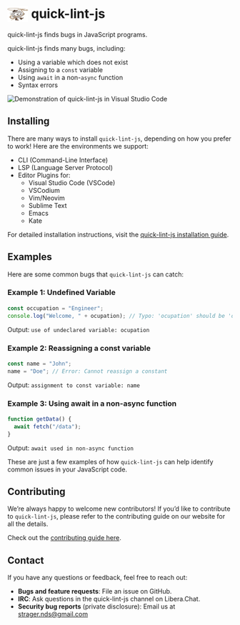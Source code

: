 # <img src="dist/artwork/dusty-right.svg" alt="" title="Dusty, the quick-lint-js mascot" width="46.4" height="36" align="top"> quick-lint-js

quick-lint-js finds bugs in JavaScript programs.

quick-lint-js finds many bugs, including:

* Using a variable which does not exist
* Assigning to a `const` variable
* Using `await` in a non-`async` function
* Syntax errors

![Demonstration of quick-lint-js in Visual Studio Code](plugin/vscode/demo.webp)

## Installing

There are many ways to install `quick-lint-js`, depending on how you prefer to work! Here are the environments we support:

- CLI (Command-Line Interface)
- LSP (Language Server Protocol)
- Editor Plugins for:
  - Visual Studio Code (VSCode)
  - VSCodium
  - Vim/Neovim
  - Sublime Text
  - Emacs
  - Kate

For detailed installation instructions, visit the [quick-lint-js installation guide](https://quick-lint-js.com/install/).

## Examples
Here are some common bugs that `quick-lint-js` can catch:

### Example 1: Undefined Variable
```js
const occupation = "Engineer";
console.log("Welcome, " + ocupation); // Typo: 'ocupation' should be 'occupation'
```
Output: `use of undeclared variable: ocupation`

### Example 2: Reassigning a const variable
```js
const name = "John";
name = "Doe"; // Error: Cannot reassign a constant
```
Output: `assignment to const variable: name`

### Example 3: Using await in a non-async function
```js
function getData() {
  await fetch("/data");
}
```
Output: `await used in non-async function`

These are just a few examples of how `quick-lint-js` can help identify common issues in your JavaScript code.

## Contributing

We’re always happy to welcome new contributors! If you’d like to contribute to `quick-lint-js`, please refer to the contributing guide on our website for all the details.

Check out the [contributing guide here](https://quick-lint-js.com/contribute/).

## Contact
If you have any questions or feedback, feel free to reach out:

- **Bugs and feature requests**: File an issue on GitHub.
- **IRC**: Ask questions in the quick-lint-js channel on Libera.Chat.
- **Security bug reports** (private disclosure): Email us at strager.nds@gmail.com
